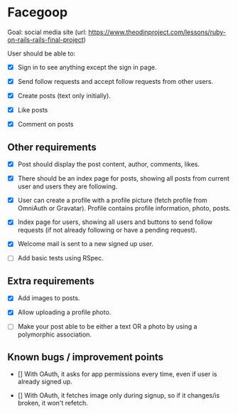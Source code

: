 # Facegoop

Goal: social media site (url: https://www.theodinproject.com/lessons/ruby-on-rails-rails-final-project)

User should be able to:

- [x] Sign in to see anything except the sign in page.

- [x] Send follow requests and accept follow requests from other users.

- [x] Create posts (text only initially).

- [x] Like posts

- [x] Comment on posts

## Other requirements

- [x] Post should display the post content, author, comments, likes.

- [x] There should be an index page for posts, showing all posts from current user and users they are following.

- [x] User can create a profile with a profile picture (fetch profile from OmniAuth or Gravatar). Profile contains profile information, photo, posts.

- [x] Index page for users, showing all users and buttons to send follow requests (if not already following or have a pending request).

- [x] Welcome mail is sent to a new signed up user.

- [ ] Add basic tests using RSpec.

## Extra requirements

- [x] Add images to posts.

- [x] Allow uploading a profile photo.

- [ ] Make your post able to be either a text OR a photo by using a polymorphic association.

## Known bugs / improvement points

- [] With OAuth, it asks for app permissions every time, even if user is already signed up.

- [] With OAuth, it fetches image only during signup, so if it changes/is broken, it won't refetch.
